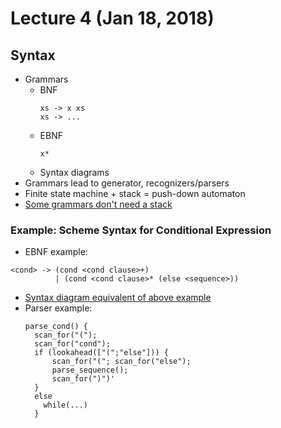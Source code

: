 # Lecture 4 (Jan 18, 2018)
## Syntax
* Grammars
  * BNF
    ```
    xs -> x xs
    xs -> ...
    ```
  * EBNF
    ```
    x*
    ```
  * Syntax diagrams
* Grammars lead to generator, recognizers/parsers
* Finite state machine + stack = push-down automaton
* [Some grammars don't need a stack](stacklessGrammar.jpg)
### Example: Scheme Syntax for Conditional Expression
* EBNF example:
```
<cond> -> (cond <cond clause>+)
          | (cond <cond clause>* (else <sequence>))
```
* [Syntax diagram equivalent of above example](Images/syntaxDiagram.jpg)
* Parser example:
  ```
  parse_cond() {
    scan_for("(");
    scan_for("cond");
    if (lookahead(["(";"else"])) {
        scan_for("("; scan_for("else");
        parse_sequence();
        scan_for(")")'
    }
    else
      while(...)
    }
  ```

